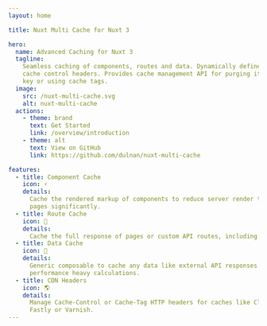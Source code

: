```yaml
---
layout: home

title: Nuxt Multi Cache for Nuxt 3

hero:
  name: Advanced Caching for Nuxt 3
  tagline:
    Seamless caching of components, routes and data. Dynamically define CDN
    cache control headers. Provides cache management API for purging items by
    key or using cache tags.
  image:
    src: /nuxt-multi-cache.svg
    alt: nuxt-multi-cache
  actions:
    - theme: brand
      text: Get Started
      link: /overview/introduction
    - theme: alt
      text: View on GitHub
      link: https://github.com/dulnan/nuxt-multi-cache

features:
  - title: Component Cache
    icon: ⚡
    details:
      Cache the rendered markup of components to reduce server render time of
      pages significantly.
  - title: Route Cache
    icon: 📑
    details:
      Cache the full response of pages or custom API routes, including headers.
  - title: Data Cache
    icon: 💾
    details:
      Generic composable to cache any data like external API responses or
      performance heavy calculations.
  - title: CDN Headers
    icon: 🌎
    details:
      Manage Cache-Control or Cache-Tag HTTP headers for caches like Cloudflare,
      Fastly or Varnish.
---
```


